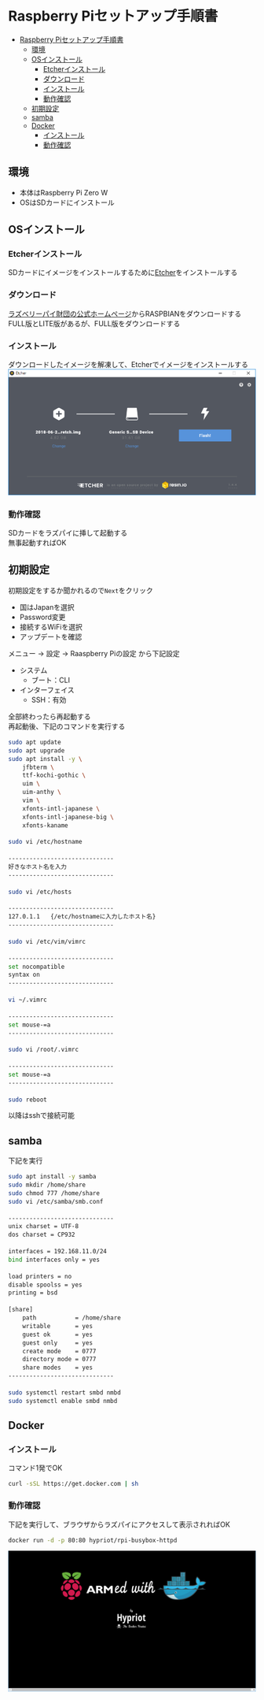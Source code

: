 # Raspberry Piセットアップ手順書

- [Raspberry Piセットアップ手順書](#raspberry-pi%E3%82%BB%E3%83%83%E3%83%88%E3%82%A2%E3%83%83%E3%83%97%E6%89%8B%E9%A0%86%E6%9B%B8)
	- [環境](#%E7%92%B0%E5%A2%83)
	- [OSインストール](#os%E3%82%A4%E3%83%B3%E3%82%B9%E3%83%88%E3%83%BC%E3%83%AB)
		- [Etcherインストール](#etcher%E3%82%A4%E3%83%B3%E3%82%B9%E3%83%88%E3%83%BC%E3%83%AB)
		- [ダウンロード](#%E3%83%80%E3%82%A6%E3%83%B3%E3%83%AD%E3%83%BC%E3%83%89)
		- [インストール](#%E3%82%A4%E3%83%B3%E3%82%B9%E3%83%88%E3%83%BC%E3%83%AB)
		- [動作確認](#%E5%8B%95%E4%BD%9C%E7%A2%BA%E8%AA%8D)
	- [初期設定](#%E5%88%9D%E6%9C%9F%E8%A8%AD%E5%AE%9A)
	- [samba](#samba)
	- [Docker](#docker)
		- [インストール](#%E3%82%A4%E3%83%B3%E3%82%B9%E3%83%88%E3%83%BC%E3%83%AB)
		- [動作確認](#%E5%8B%95%E4%BD%9C%E7%A2%BA%E8%AA%8D)

## 環境

- 本体はRaspberry Pi Zero W
- OSはSDカードにインストール

## OSインストール

### Etcherインストール

SDカードにイメージをインストールするために[Etcher](https://etcher.io/)をインストールする  

### ダウンロード

[ラズベリーパイ財団の公式ホームページ](https://www.raspberrypi.org/downloads/)からRASPBIANをダウンロードする  
FULL版とLITE版があるが、FULL版をダウンロードする

### インストール

ダウンロードしたイメージを解凍して、Etcherでイメージをインストールする  
![Etcher](Etcher.PNG)

### 動作確認

SDカードをラズパイに挿して起動する  
無事起動すればOK

## 初期設定

初期設定をするか聞かれるので`Next`をクリック

- 国はJapanを選択
- Password変更
- 接続するWiFiを選択
- アップデートを確認

メニュー → 設定 → Raaspberry Piの設定 から下記設定

- システム
	- ブート：CLI
- インターフェイス
	- SSH：有効

全部終わったら再起動する  
再起動後、下記のコマンドを実行する

```bash
sudo apt update
sudo apt upgrade
sudo apt install -y \
	jfbterm \
	ttf-kochi-gothic \
	uim \
	uim-anthy \
	vim \
	xfonts-intl-japanese \
	xfonts-intl-japanese-big \
	xfonts-kaname

sudo vi /etc/hostname

------------------------------
好きなホスト名を入力
------------------------------

sudo vi /etc/hosts

------------------------------
127.0.1.1	{/etc/hostnameに入力したホスト名}
------------------------------

sudo vi /etc/vim/vimrc

------------------------------
set nocompatible
syntax on
------------------------------

vi ~/.vimrc

------------------------------
set mouse-=a
------------------------------

sudo vi /root/.vimrc

------------------------------
set mouse-=a
------------------------------

sudo reboot
```

以降はsshで接続可能

## samba

下記を実行

```bash
sudo apt install -y samba
sudo mkdir /home/share
sudo chmod 777 /home/share
sudo vi /etc/samba/smb.conf

------------------------------
unix charset = UTF-8
dos charset = CP932

interfaces = 192.168.11.0/24
bind interfaces only = yes

load printers = no
disable spoolss = yes
printing = bsd

[share]
	path           = /home/share
	writable       = yes
	guest ok       = yes
	guest only     = yes
	create mode    = 0777
	directory mode = 0777
	share modes    = yes
------------------------------

sudo systemctl restart smbd nmbd
sudo systemctl enable smbd nmbd
```

## Docker

### インストール

コマンド1発でOK

```bash
curl -sSL https://get.docker.com | sh
```

### 動作確認

下記を実行して、ブラウザからラズパイにアクセスして表示されればOK  

```bash
docker run -d -p 80:80 hypriot/rpi-busybox-httpd
```

![httpd](httpd.png)
